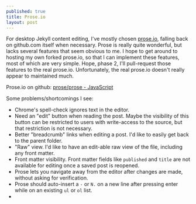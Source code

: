 ```yaml
---
published: true
title: Prose.io
layout: post
---
```






For desktop Jekyll content editing, I've mostly chosen [prose.io](http://prose.io/), falling back on github.com itself when necessary. Prose is really quite wonderful, but lacks several features that seem obvious to me. I hope to get around to hosting my own forked prose.io, so that I can implement these features, most of which are very simple. Hope, phase 2, I'll pull-request those features to the real prose.io. Unfortunately, the real prose.io doesn't really appear to maintained much.

Prose.io on github: [prose/prose - JavaScript](https://github.com/prose/prose)

Some problems/shortcomings I see:

- Chrome's spell-check ignores text in the editor. 
- Need an "edit" button when reading the post. Maybe the visibility of this button can be restricted to users with write-access to the source, but that restriction is not necessary.
- Better "breadcrumb" links when editing a post. I'd like to easily get back to the parent folder.
- "Raw" view. I'd like to have an edit-able raw view of the file, including any front matter.
- Front matter visibility. Front matter fields like `published` and `title` are not available for editing once a saved post is reopened.
- Prose lets you navigate away from the editor after changes are made, without asking for verification.
- Prose should auto-insert a `-` or `N.` on a new line after pressing enter while on an existing `ul` or `ol` list.
- 
